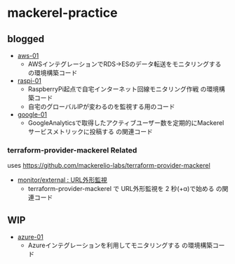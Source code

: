 # mackerel-practice

## blogged

- [aws-01](aws-01)
    - AWSインテグレーションでRDS->ESのデータ転送をモニタリングする の環境構築コード
- [raspi-01](raspi-01)
    - RaspberryPi起点で自宅インターネット回線モニタリング作戦 の環境構築コード  
     + 自宅のグローバルIPが変わるのを監視する用のコード
- [google-01](google-01)
    -  GoogleAnalyticsで取得したアクティブユーザー数を定期的にMackerelサービスメトリックに投稿する の関連コード


### terraform-provider-mackerel Related
uses https://github.com/mackerelio-labs/terraform-provider-mackerel

- [monitor/external : URL外形監視](terraform-provider/monitor/external)
    - terraform-provider-mackerel で URL外形監視を 2 秒(+α)で始める の関連コード

## WIP

- [azure-01](azure-01)
    - Azureインテグレーションを利用してモニタリングする の環境構築コード
